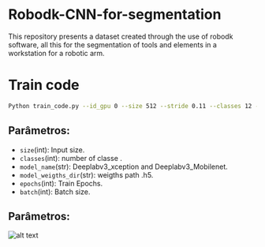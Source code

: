 # Robodk-CNN-for-segmentation
This repository presents a dataset created through the use of robodk software, all this for the segmentation of tools and elements in a workstation for a robotic arm.

# Train code

```bash
Python train_code.py --id_gpu 0 --size 512 --stride 0.11 --classes 12 --model_name "Deeplabv3_xception" --model_weigths_dir  "/scratch/parceirosbr/manntisict/radar/TEST_MODELS/models/__tst.h5" --epochs 1 --batch 2
```

## Parâmetros:

* `size`(int): Input size.
* `classes`(int): number of classe .
* `model_name`(str): Deeplabv3_xception and Deeplabv3_Mobilenet.
* `model_weigths_dir`(str): weigths path .h5.
* `epochs`(int): Train Epochs. 
* `batch`(int): Batch size. 

## Parâmetros:

![alt text](https://github.com/williamalbert94/Robodk-CNN-for-segmentation/tree/main/Example/pngegg.png)

